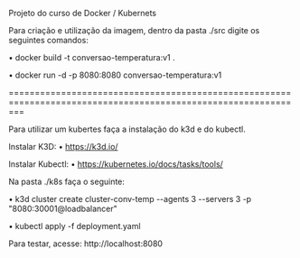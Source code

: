 Projeto do curso de Docker / Kubernets

Para criação e utilização da imagem, dentro da pasta ./src digite os seguintes comandos: 

• docker build -t conversao-temperatura:v1 .

• docker run -d -p 8080:8080 conversao-temperatura:v1

===============================================================================================================

Para utilizar um kubertes faça a instalação do k3d e do kubectl.

Instalar K3D: • https://k3d.io/

Instalar Kubectl: • https://kubernetes.io/docs/tasks/tools/

Na pasta ./k8s faça o seguinte:

• k3d cluster create cluster-conv-temp --agents 3 --servers 3 -p "8080:30001@loadbalancer"

• kubectl apply -f deployment.yaml

Para testar, acesse: http://localhost:8080
